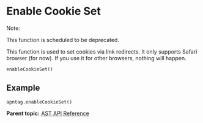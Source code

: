 # Enable Cookie Set

<div class="body">

<div class="note">

<span class="notetitle">Note:</span>

This function is scheduled to be deprecated.

</div>

This function is used to set cookies via link redirects. It only
supports Safari browser (for now). If you use it for other browsers,
nothing will happen.

``` pre
enableCookieSet()
```

<div class="section">

## Example

``` pre
apntag.enableCookieSet()
```

</div>

</div>

<div class="related-links">

<div class="familylinks">

<div class="parentlink">

**Parent topic:**
<a href="../seller-tag/ast-api-reference.html" class="link">AST API
Reference</a>

</div>

</div>

</div>

